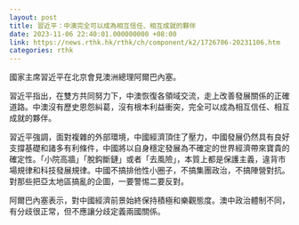 ```yaml
---
layout: post
title: 習近平：中澳完全可以成為相互信任、相互成就的夥伴
date: 2023-11-06 22:40:01.000000000 +08:00
link: https://news.rthk.hk/rthk/ch/component/k2/1726706-20231106.htm
categories: rthk
---
```


國家主席習近平在北京會見澳洲總理阿爾巴內塞。

習近平指出，在雙方共同努力下，中澳恢復各領域交流，走上改善發展關係的正確道路。中澳沒有歷史恩怨糾葛，沒有根本利益衝突，完全可以成為相互信任、相互成就的夥伴。

習近平強調，面對複雜的外部環境，中國經濟頂住了壓力，中國發展仍然具有良好支撐基礎和諸多有利條件，中國將以自身穩定發展為不確定的世界經濟帶來寶貴的確定性。「小院高牆」「脫鈎斷鏈」或者「去風險」，本質上都是保護主義，違背市場規律和科技發展規律。中國不搞排他性小圈子，不搞集團政治，不搞陣營對抗。對那些把亞太地區搞亂的企圖，一要警惕二要反對。 

阿爾巴內塞表示，對中國經濟前景始終保持積極和樂觀態度。澳中政治體制不同，有分歧很正常，但不應讓分歧定義兩國關係。
